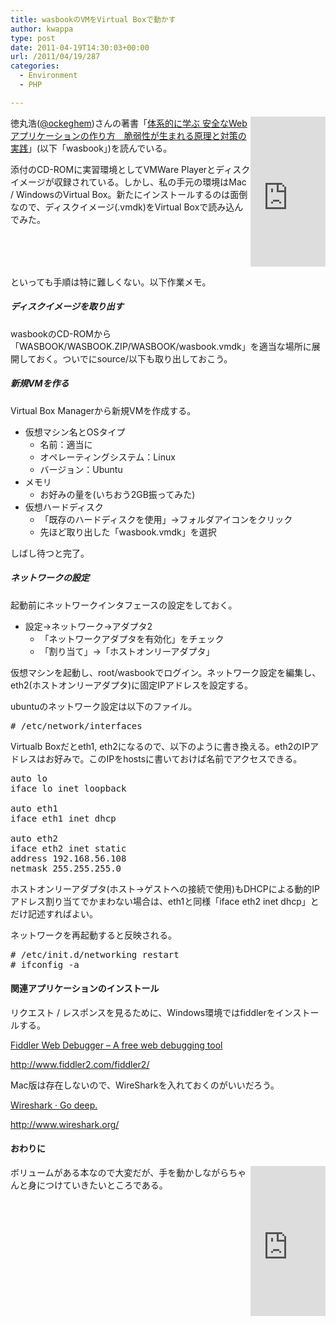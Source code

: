 ```yaml
---
title: wasbookのVMをVirtual Boxで動かす
author: kwappa
type: post
date: 2011-04-19T14:30:03+00:00
url: /2011/04/19/287
categories:
  - Environment
  - PHP

---
```

<iframe src="http://rcm-jp.amazon.co.jp/e/cm?lt1=_blank&#038;bc1=000000&#038;IS2=1&#038;nou=1&#038;bg1=000000&#038;fc1=FFFFFF&#038;lc1=639CBF&#038;t=bottomline02-22&#038;o=9&#038;p=8&#038;l=as1&#038;m=amazon&#038;f=ifr&#038;ref=tf_til&#038;asins=4797361190" style="float:right;width:120px;height:240px;" scrolling="no" marginwidth="0" marginheight="0" frameborder="0"></iframe>

徳丸浩(<a href="http://twitter.com/ockeghem" target="_blank">@ockeghem</a>)さんの著書「<a href="http://www.amazon.co.jp/gp/product/4797361190/?tag=bottomline02-22" target="_blank">体系的に学ぶ 安全なWebアプリケーションの作り方　脆弱性が生まれる原理と対策の実践</a>」(以下「wasbook」)を読んでいる。

添付のCD-ROMに実習環境としてVMWare Playerとディスクイメージが収録されている。しかし、私の手元の環境はMac / WindowsのVirtual Box。新たにインストールするのは面倒なので、ディスクイメージ(.vmdk)をVirtual Boxで読み込んでみた。

<br style="clear:both;" />

といっても手順は特に難しくない。以下作業メモ。

<!--more-->

##### ディスクイメージを取り出す

wasbookのCD-ROMから「WASBOOK/WASBOOK.ZIP/WASBOOK/wasbook.vmdk」を適当な場所に展開しておく。ついでにsource/以下も取り出しておこう。

##### 新規VMを作る

Virtual Box Managerから新規VMを作成する。

  * 仮想マシン名とOSタイプ 
      * 名前：適当に
      * オペレーティングシステム：Linux
      * バージョン：Ubuntu
  * メモリ 
      * お好みの量を(いちおう2GB振ってみた)
  * 仮想ハードディスク 
      * 「既存のハードディスクを使用」→フォルダアイコンをクリック
      * 先ほど取り出した「wasbook.vmdk」を選択

しばし待つと完了。

##### ネットワークの設定

起動前にネットワークインタフェースの設定をしておく。

  * 設定→ネットワーク→アダプタ2 
      * 「ネットワークアダプタを有効化」をチェック
      * 「割り当て」→「ホストオンリーアダプタ」

仮想マシンを起動し、root/wasbookでログイン。ネットワーク設定を編集し、eth2(ホストオンリーアダプタ)に固定IPアドレスを設定する。

ubuntuのネットワーク設定は以下のファイル。

<pre class="code"># /etc/network/interfaces
</pre>

Virtualb Boxだとeth1, eth2になるので、以下のように書き換える。eth2のIPアドレスはお好みで。このIPをhostsに書いておけば名前でアクセスできる。

<pre class="code">auto lo
iface lo inet loopback

auto eth1
iface eth1 inet dhcp

auto eth2
iface eth2 inet static
address 192.168.56.108
netmask 255.255.255.0
</pre>

ホストオンリーアダプタ(ホスト→ゲストへの接続で使用)もDHCPによる動的IPアドレス割り当てでかまわない場合は、eth1と同様「iface eth2 inet dhcp」とだけ記述すればよい。

ネットワークを再起動すると反映される。

<pre class="code"># /etc/init.d/networking restart
# ifconfig -a
</pre>

#### 関連アプリケーションのインストール

リクエスト / レスポンスを見るために、Windows環境ではfiddlerをインストールする。

<a href="http://www.fiddler2.com/fiddler2/" target="_blank">Fiddler Web Debugger &#8211; A free web debugging tool</a>
  
http://www.fiddler2.com/fiddler2/

Mac版は存在しないので、WireSharkを入れておくのがいいだろう。

<a href="http://www.wireshark.org/" target="_blank">Wireshark · Go deep.</a>
  
http://www.wireshark.org/

#### おわりに

<iframe src="http://rcm-jp.amazon.co.jp/e/cm?lt1=_blank&#038;bc1=000000&#038;IS2=1&#038;nou=1&#038;bg1=000000&#038;fc1=FFFFFF&#038;lc1=639CBF&#038;t=bottomline02-22&#038;o=9&#038;p=8&#038;l=as1&#038;m=amazon&#038;f=ifr&#038;ref=tf_til&#038;asins=4797361190" style="float:right;width:120px;height:240px;" scrolling="no" marginwidth="0" marginheight="0" frameborder="0"></iframe>

ボリュームがある本なので大変だが、手を動かしながらちゃんと身につけていきたいところである。

<br style="clear:both;" />
